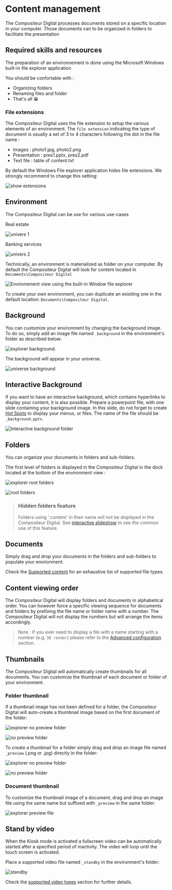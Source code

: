 # Content management

The Compositeur Digital processes documents stored on a specific location in your computer. Those documents can to be organized in folders to facilitate the presentation

## Required skills and resources

The preparation of an environnement is done using the Microsoft Windows built-in file explorer application

You should be confortable with : 

- Organizing folders 
- Renaming files and folder
- That's all &#x1F601;

### File extensions

The Compositeur Digital uses the file extension to setup the various elements of an environment.  The `file extension` indicating the type of document is usually a set of 3 to 4 characters following the dot in the file name :

- Images : photo1.jpg, photo2.png
- Presentation : pres1.pptx, pres2.pdf
- Text file : table of content.txt

By default the Windows File explorer application hides file extensions. We strongly recommend to change this setting:

![show extensions](img/show_extensions_v2.jpg)

## Environment

The Compositeur Digital can be use for various use-cases

Real estate

![univers 1](img/univers1_v2.jpg)

Banking services

![univers 2](img/univers2_v2.jpg)

Technically, an environment is materialized as folder on your computer. By default the Compositeur Digital will look for content located in `Documents\Compositeur Digital`

![Environement view using the built-in Window file explorer](img/explorer_univers_v2.jpg)

To create your own environment, you can duplicate an exisiting one in the default location: `Documents\Compositeur Digital`.

## Background

You can customize your environment by changing the background image. To do so, simply add an image file named `_background` in the environment's folder as described below:

![explorer background](img/explorer_background.jpg).

The background will appear in your universe.

![universe background](img/universe_background.jpg)

## Interactive Background

If you want to have an interactive background, which contains hyperlinks to display your content, it is also possible. Prepare a powerpoint file, with one slide containing your background image. In this slide, do not forget to create [Hot Spots](slideshow#interactive) to display your menus, or files. The name of the file should be `_background.pptx`. 

![Interactive background folder](img/interactive_background.jpg)


## Folders

You can organize your documents in folders and sub-folders. 

The first level of folders is displayed in the Compositeur Digital in the dock located at the bottom of the environment view : 

![explorer root folders](img/explorer_root_folder_v2.jpg)

![root folders](img/root_folders_v2.jpg)

>### <a name="contentFolder"></a> Hidden folders feature
>
>Folders using '.content' in their name will not be displayed in the Compositeur Digital.
>See [interactive slideshow](slideshow#interactive) to see the common use of this feature.

## Documents

Simply drag and drop your documents in the folders and sub-folders to populate your environment.

Check the [Supported content](content_types.md) for an exhaustive list of supported file types.

## Content viewing order

The Compositeur Digital will display folders and documents in alphabetical order. You can however force a specific viewing sequence for documents and folders by prefixing the file name or folder name with a number. The Compositeur Digital will not display the numbers but will arrange the items accordingly.

>Note : If you ever need to display a file with a name starting with a number (e.g. `3D render`) please refer to the [Advanced configuration](config#configuration_dun_document) section.

## Thumbnails 

The Compositeur Digital will automatically create thumbnails for all documents. You can customize the thumbnail of each document or folder of your environment.

### Folder thumbnail

If a thumbnail image has not been defined for a folder, the Compositeur Digital will auto-create a thumbnail image based on the first document of the folder:

![explorer no preview folder](img/explorer_no_preview_folder_v2.jpg)

![no preview folder](img/no_preview_folder_v2.jpg) 

To create a thumbnail for a folder simply drag and drop an image file named `_preview` (.png or .jpg) directly in the folder:

![explorer no preview folder](img/explorer_preview_folder_v2.jpg)

![no preview folder](img/preview_folder_v2.jpg) 

### Document thumbnail

To customize the thumbnail image of a document, drag and drop an image file using the same name but suffixed with `_preview` in the same folder:

![explorer preview file](img/explorer_file_preview_v2.jpg)

## Stand by video

When the Kiosk mode is activated a fullscreen video can be automatically started after a specified period of inactivity. The video will loop until the touch screen is activated.

Place a supported video file named `_standby` in the environment's folder:

![standby](img/explorer_standby_v2.jpg) 

Check the [supported video types](video.md) section for further details.
